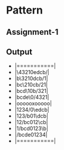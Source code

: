 # Pattern
## Assignment-1

## Output

- |===========|
- |\43210edcb/|
- |b\3210dcb/1|
- |bc\210cb/21|
- |bcd\10b/321|
- |bcde\0/4321|
- |oooooxooooo|
- |1234/0\edcb|
- |123/b01\dcb|
- |12/bc012\cb|
- |1/bcd0123\b|
- |/bcde01234\|
- |===========|
